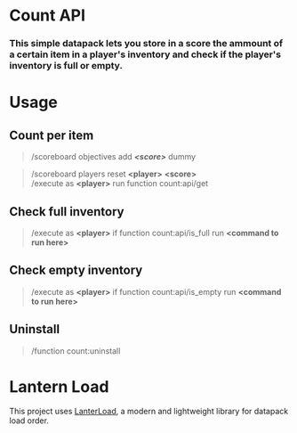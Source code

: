 # Count API

### This simple datapack lets you store in a score the ammount of a certain item in a player's inventory and check if the player's inventory is full or empty.

# Usage
## Count per item
> /scoreboard objectives add ***\<score>*** dummy

> /scoreboard players reset **\<player>** **\<score>**  
> /execute as **\<player>** run function count:api/get  

## Check full inventory
> /execute as **\<player>** if function count:api/is_full run **\<command to run here>**

## Check empty inventory
> /execute as **\<player>** if function count:api/is_empty run **\<command to run here>**

## Uninstall
> /function count:uninstall

# Lantern Load
This project uses [LanterLoad](https://github.com/LanternMC/Load), a modern and lightweight library for datapack load order.
